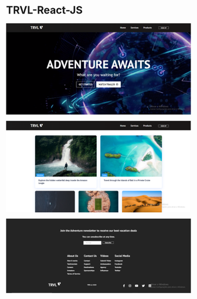 # TRVL-React-JS


![TRVL](https://github.com/Thiago-Batista-da-Silva-Oliveira/TRLV-React-JS/blob/main/TRVL.png)

![TRVL2](https://github.com/Thiago-Batista-da-Silva-Oliveira/TRLV-React-JS/blob/main/TRVL2.png)

![TRVL3](https://github.com/Thiago-Batista-da-Silva-Oliveira/TRLV-React-JS/blob/main/TRVL3.png)
